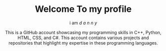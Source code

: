 <h1 align='center'>Welcome To my profile</h1>
<p align='center'>
i am  <i>d a n n y</i>
</p>
<p align='center'>This is a GitHub account showcasing my programming skills in C++, Python, HTML, CSS, and C#. This account contains various projects and repositories that highlight my expertise in these programming languages.</p>


